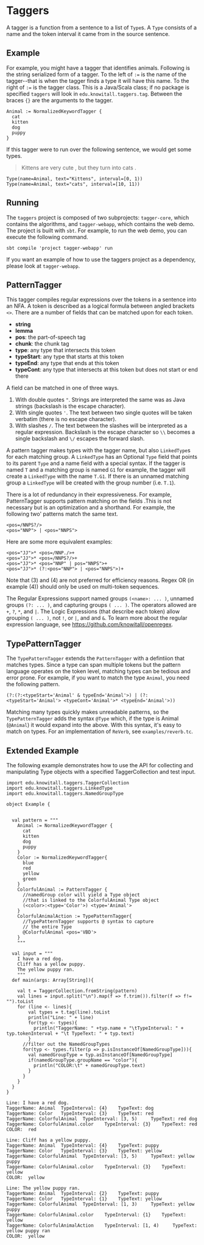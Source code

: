 # Taggers

A tagger is a function from a sentence to a list of `Type`s.  A `Type`
consists of a name and the token interval it came from in the source
sentence.

## Example

For example, you might have a tagger that identifies animals.  Following
is the string serialized form of a tagger.  To the left of `:=` is the
name of the tagger--that is when the tagger finds a type it will have 
this name.  To the right of `:=` is the tagger class.  This is a Java/Scala class;
if no package is specified `taggers` will look in `edu.knowitall.taggers.tag`.
Between the braces `{}` are the arguments to the tagger.

```
Animal := NormalizedKeywordTagger {
  cat
  kitten
  dog
  puppy
}
```

If this tagger were to run over the following sentence, we would get some
types.

> Kittens are very cute , but they turn into cats .

```
Type(name=Animal, text="Kittens", interval=[0, 1))
Type(name=Animal, text="cats", interval=[10, 11))
```


## Running

The `taggers` project is composed of two subprojects: `tagger-core`, which 
contains the algorithms, and `tagger-webapp`, which contains the web demo.
The project is built with `sbt`.  For example, to run the web demo, you can
execute the following command.

```
sbt compile 'project tagger-webapp' run
```

If you want an example of how to use the taggers project as a dependency,
please look at `tagger-webapp`.

## PatternTagger

This tagger compiles regular expressions over the tokens in a sentence into an
NFA.  A token is described as a logical formula between angled brackets `<>`.
There are a number of fields that can be matched upon for each token.

* __string__
* __lemma__
* __pos__: the part-of-speech tag
* __chunk__: the chunk tag
* __type__: any type that intersects this token
* __typeStart__: any type that starts at this token
* __typeEnd__: any type that ends at this token
* __typeCont__: any type that intersects at this token but does not start or end there

A field can be matched in one of three ways.

1.  With double quotes `"`.  Strings are interpreted the same was as Java strings (backslash is the escape character).
2.  With single quotes `'`.  The text between two single quotes will be taken verbatim (there is no escape character).
3.  With slashes `/`.  The text between the slashes will be interpreted as a
    regular expression.  Backslash is the escape character so `\\` becomes a single
    backslash and `\/` escapes the forward slash.

A pattern tagger makes types with the tagger name, but also `LinkedType`s for each matching
group. A `LinkedType` has an Optional `Type` field that points to its parent `Type` and a name 
field with a special syntax. If the tagger is named `T` and a matching group is named `G1` for example, 
the tagger will create a `LinkedType` with the name `T.G1`.  If there is an unnamed matching group a `LinkedType`
will be created with the group number (i.e. `T.1`).

There is a lot of redundancy in their expressiveness. For example,
PatternTagger supports pattern matching on the fields .This is not necessary
but is an optimization and a shorthand.  For example, the following two'
patterns match the same text.

```
<pos=/NNPS?/> 
<pos="NNP"> | <pos="NNPS">
```

Here are some more equivalent examples:

```
<pos="JJ">* <pos=/NNP./>+
<pos="JJ">* <pos=/NNPS?/>+
<pos="JJ">* <pos="NNP" | pos="NNPS">+
<pos="JJ">* (?:<pos="NNP"> | <pos="NNPS">)+
```

Note that (3) and (4) are not preferred for efficiency reasons. Regex OR
(in example (4)) should only be used on multi-token sequences.

The Regular Expressions support named groups `(<name>: ... )`, unnamed
groups `(?: ... )`, and capturing groups `( ... )`. The operators allowed are
`+`, `?`, `*`, and `|`. The Logic Expressions (that describe each token) allow
grouping `( ... )`, not `!`, or `|`, and and `&`.  To learn more about
the regular expression language, see https://github.com/knowitall/openregex.

## TypePatternTagger

The `TypePatternTagger` extends the `PatternTagger` with a defintiion that matches
types.  Since a type can span multiple tokens but the pattern language
operates on the token level, matching types can be tedious and error prone.
For example, if you want to match the type `Animal`, you need the following pattern.

```
(?:(?:<typeStart='Animal' & typeEnd='Animal'>) | (?: <typeStart='Animal'> <typeCont='Animal'>* <typeEnd='Animal'>))
```

Matching many types quickly makes unreadable patterns, so the `TypePatternTagger` adds
the syntax `@Type` which, if the type is Animal (`@Animal`) it would expand into the above.
With this syntax, it's easy to match on types.  For an implementation of `ReVerb`, see
`examples/reverb.tc`.

## Extended Example

The following example demonstrates how to use the API for collecting and manipulating Type
objects with a specified TaggerCollection and test input.
```
import edu.knowitall.taggers.TaggerCollection
import edu.knowitall.taggers.LinkedType
import edu.knowitall.taggers.NamedGroupType

object Example {
  
  
  val pattern = """
	Animal := NormalizedKeywordTagger {
	  cat
	  kitten
	  dog
	  puppy
	}
    Color := NormalizedKeywordTagger{
      blue
      red
      yellow
      green
    }
    ColorfulAnimal := PatternTagger {
      //namedGroup color will yield a Type object
      //that is linked to the ColorfulAnimal Type object
      (<color>:<type='Color'>) <type='Animal'>
    }
    ColorfulAnimalAction := TypePatternTagger{
      //TypePatternTagger supports @ syntax to capture
      // the entire Type
      @ColorfulAnimal <pos='VBD'>
    }
    """
    
  val input = """
    I have a red dog.
    Cliff has a yellow puppy.
    The yellow puppy ran.
    """
  def main(args: Array[String]){

    val t = TaggerCollection.fromString(pattern)
    val lines = input.split("\n").map(f => f.trim()).filter(f => f!= "").toList
    for (line <- lines){
	    val types = t.tag(line).toList
	    println("Line: " + line)
	    for(typ <- types){
	      println("TaggerName: " +typ.name + "\tTypeInterval: " + typ.tokenInterval + "\t TypeText: " + typ.text)
	    }
	  //filter out the NamedGroupTypes
      for(typ <- types.filter(p => p.isInstanceOf[NamedGroupType])){
        val namedGroupType = typ.asInstanceOf[NamedGroupType]
        if(namedGroupType.groupName == "color"){
          println("COLOR:\t" + namedGroupType.text)
        }
      }
    }
  }
}
```

```
Line: I have a red dog.
TaggerName: Animal	TypeInterval: {4}	 TypeText: dog
TaggerName: Color	TypeInterval: {3}	 TypeText: red
TaggerName: ColorfulAnimal	TypeInterval: [3, 5)	 TypeText: red dog
TaggerName: ColorfulAnimal.color	TypeInterval: {3}	 TypeText: red
COLOR:	red

Line: Cliff has a yellow puppy.
TaggerName: Animal	TypeInterval: {4}	 TypeText: puppy
TaggerName: Color	TypeInterval: {3}	 TypeText: yellow
TaggerName: ColorfulAnimal	TypeInterval: [3, 5)	 TypeText: yellow puppy
TaggerName: ColorfulAnimal.color	TypeInterval: {3}	 TypeText: yellow
COLOR:	yellow

Line: The yellow puppy ran.
TaggerName: Animal	TypeInterval: {2}	 TypeText: puppy
TaggerName: Color	TypeInterval: {1}	 TypeText: yellow
TaggerName: ColorfulAnimal	TypeInterval: [1, 3)	 TypeText: yellow puppy
TaggerName: ColorfulAnimal.color	TypeInterval: {1}	 TypeText: yellow
TaggerName: ColorfulAnimalAction	TypeInterval: [1, 4)	 TypeText: yellow puppy ran
COLOR:	yellow

```
